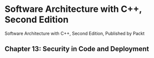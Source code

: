 # Software Architecture with C++, Second Edition

Software Architecture with C++, Second Edition, Published by Packt

## Chapter 13: Security in Code and Deployment
